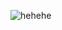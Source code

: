 ![hehehe](https://github.com/pierrot-p/pierrot-p/assets/83146584/1e17e1fb-f066-45e9-b111-5a5abb26523e)
